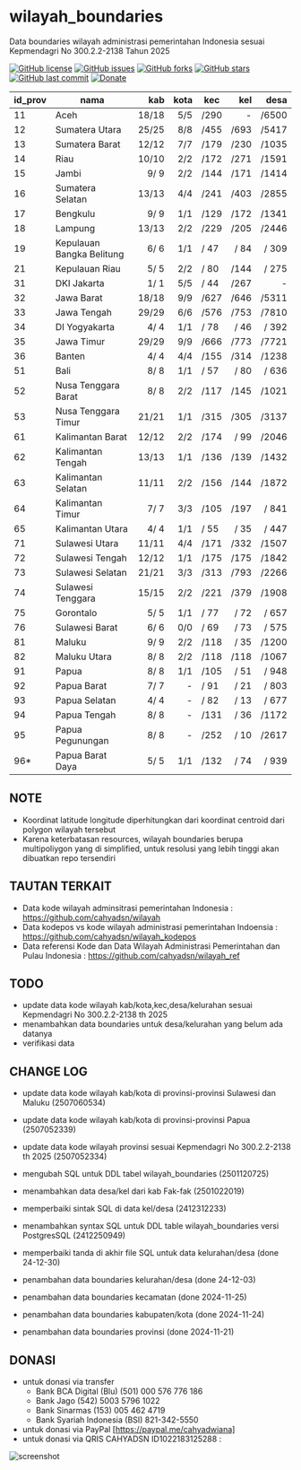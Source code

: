 # wilayah_boundaries
Data boundaries wilayah administrasi pemerintahan Indonesia sesuai Kepmendagri No 300.2.2-2138 Tahun 2025

[![GitHub license](https://img.shields.io/badge/license-MIT-blue.svg)](LICENSE)
[![GitHub issues](https://img.shields.io/github/issues/cahyadsn/wilayah_boundaries.svg)](https://github.com/cahyadsn/wilayah_boundaries/issues)
[![GitHub forks](https://img.shields.io/github/forks/cahyadsn/wilayah_boundaries.svg)](https://github.com/cahyadsn/wilayah_boundaries/network)
[![GitHub stars](https://img.shields.io/github/stars/cahyadsn/wilayah_boundaries.svg)](https://github.com/cahyadsn/wilayah_boundaries/stargazers)
[![GitHub last commit](https://img.shields.io/github/last-commit/google/skia.svg?style=flat)]()
[![Donate](https://img.shields.io/badge/$-support-ff69b4.svg?style=flat)](https://paypal.me/cahyadwiana)

| id_prov | nama                      |    kab    | kota  |   kec    |    kel    |    desa    |
|---------|---------------------------|----------:|------:|----------|----------:|-----------:|
| 11      | Aceh                      |    18/18  |  5/5  |    /290  |     -     |     /6500  |
| 12      | Sumatera Utara            |    25/25  |  8/8  |    /455  |     /693  |     /5417  |
| 13      | Sumatera Barat            |    12/12  |  7/7  |    /179  |     /230  |     /1035  |
| 14      | Riau                      |    10/10  |  2/2  |    /172  |     /271  |     /1591  |
| 15      | Jambi                     |     9/ 9  |  2/2  |    /144  |     /171  |     /1414  |
| 16      | Sumatera Selatan          |    13/13  |  4/4  |    /241  |     /403  |     /2855  |
| 17      | Bengkulu                  |     9/ 9  |  1/1  |    /129  |     /172  |     /1341  |
| 18      | Lampung                   |    13/13  |  2/2  |    /229  |     /205  |     /2446  |
| 19      | Kepulauan Bangka Belitung |     6/ 6  |  1/1  |    / 47  |     / 84  |     / 309  |
| 21      | Kepulauan Riau            |     5/ 5  |  2/2  |    / 80  |     /144  |     / 275  |
| 31      | DKI Jakarta               |     1/ 1  |  5/5  |    / 44  |     /267  |     -      |
| 32      | Jawa Barat                |    18/18  |  9/9  |    /627  |     /646  |     /5311  |
| 33      | Jawa Tengah               |    29/29  |  6/6  |    /576  |     /753  |     /7810  |
| 34      | DI Yogyakarta             |     4/ 4  |  1/1  |    / 78  |     / 46  |     / 392  |
| 35      | Jawa Timur                |    29/29  |  9/9  |    /666  |     /773  |     /7721  |
| 36      | Banten                    |     4/ 4  |  4/4  |    /155  |     /314  |     /1238  |
| 51      | Bali                      |     8/ 8  |  1/1  |    / 57  |     / 80  |     / 636  |
| 52      | Nusa Tenggara Barat       |     8/ 8  |  2/2  |    /117  |     /145  |     /1021  |
| 53      | Nusa Tenggara Timur       |    21/21  |  1/1  |    /315  |     /305  |     /3137  |
| 61      | Kalimantan Barat          |    12/12  |  2/2  |    /174  |     / 99  |     /2046  |
| 62      | Kalimantan Tengah         |    13/13  |  1/1  |    /136  |     /139  |     /1432  |
| 63      | Kalimantan Selatan        |    11/11  |  2/2  |    /156  |     /144  |     /1872  |
| 64      | Kalimantan Timur          |     7/ 7  |  3/3  |    /105  |     /197  |     / 841  |
| 65      | Kalimantan Utara          |     4/ 4  |  1/1  |    / 55  |     / 35  |     / 447  |
| 71      | Sulawesi Utara            |    11/11  |  4/4  |    /171  |     /332  |     /1507  |
| 72      | Sulawesi Tengah           |    12/12  |  1/1  |    /175  |     /175  |     /1842  |
| 73      | Sulawesi Selatan          |    21/21  |  3/3  |    /313  |     /793  |     /2266  |
| 74      | Sulawesi Tenggara         |    15/15  |  2/2  |    /221  |     /379  |     /1908  |
| 75      | Gorontalo                 |     5/ 5  |  1/1  |    / 77  |     / 72  |     / 657  |
| 76      | Sulawesi Barat            |     6/ 6  |  0/0  |    / 69  |     / 73  |     / 575  |
| 81      | Maluku                    |     9/ 9  |  2/2  |    /118  |     / 35  |     /1200  |
| 82      | Maluku Utara              |     8/ 8  |  2/2  |    /118  |     /118  |     /1067  |
| 91      | Papua                     |     8/ 8  |  1/1  |    /105  |     / 51  |     / 948  |
| 92      | Papua Barat               |     7/ 7  |   -   |    / 91  |     / 21  |     / 803  |
| 93      | Papua Selatan             |     4/ 4  |   -   |    / 82  |     / 13  |     / 677  |
| 94      | Papua Tengah              |     8/ 8  |   -   |    /131  |     / 36  |     /1172  |
| 95      | Papua Pegunungan          |     8/ 8  |   -   |    /252  |     / 10  |     /2617  |
| 96*     | Papua Barat Daya          |     5/ 5  |  1/1  |    /132  |     / 74  |     / 939  |

## NOTE
* Koordinat latitude longitude diperhitungkan dari koordinat centroid dari polygon wilayah tersebut
* Karena keterbatasan resources, wilayah boundaries berupa multipoliygon yang di simplified, untuk resolusi yang lebih tinggi akan dibuatkan repo tersendiri

## TAUTAN TERKAIT
- Data kode wilayah adminsitrasi pemerintahan Indonesia : https://github.com/cahyadsn/wilayah
- Data kodepos vs kode wilayah administrasi pemerintahan Indoensia : https://github.com/cahyadsn/wilayah_kodepos
- Data referensi Kode dan Data Wilayah Administrasi Pemerintahan dan Pulau Indonesia : https://github.com/cahyadsn/wilayah_ref

## TODO
- update data kode wilayah kab/kota,kec,desa/kelurahan sesuai Kepmendagri No 300.2.2-2138 th 2025
- menambahkan data boundaries untuk desa/kelurahan yang belum ada datanya
- verifikasi data

## CHANGE LOG
- update data kode wilayah kab/kota di provinsi-provinsi Sulawesi dan Maluku (2507060534)
- update data kode wilayah kab/kota di provinsi-provinsi Papua (2507052339)
- update data kode wilayah provinsi sesuai Kepmendagri No 300.2.2-2138 th 2025 (2507052334)

- mengubah SQL untuk DDL tabel wilayah_boundaries (2501120725)
- menambahkan data desa/kel dari kab Fak-fak (2501022019)
- memperbaiki sintak SQL di data kel/desa (2412312233)
- menambahkan syntax SQL untuk DDL table wilayah_boundaries versi PostgresSQL (2412250949)
- memperbaiki tanda di akhir file SQL untuk data kelurahan/desa  (done 24-12-30)
- penambahan data boundaries kelurahan/desa (done 24-12-03)
- penambahan data boundaries kecamatan (done 2024-11-25)
- penambahan data boundaries kabupaten/kota (done 2024-11-24)
- penambahan data boundaries provinsi (done 2024-11-21)

## DONASI
- untuk donasi via transfer
    - Bank BCA Digital (Blu) (501) 000 576 776 186
    - Bank Jago (542) 5003 5796 1022
    - Bank Sinarmas (153) 005 462 4719
    - Bank Syariah Indonesia (BSI) 821-342-5550
- untuk donasi via PayPal [https://paypal.me/cahyadwiana]
- untuk donasi via QRIS CAHYADSN ID1022183125288 :

![screenshot](https://github.com/cahyadsn/wilayah/blob/master/docs/qr_code.cahyadsn.png?raw=true 'Donasi via QRIS CAHYADSN')

